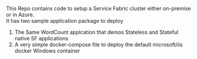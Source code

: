 This Repo contains code to setup a Service Fabric cluster either on-premise or in Azure.  
It has two sample application package to deploy
1. The Same WordCount applcation that demos Stateless and Stateful native SF applications
2. A very simple docker-compose file to deploy the default microsoft/iis docker Windows container
